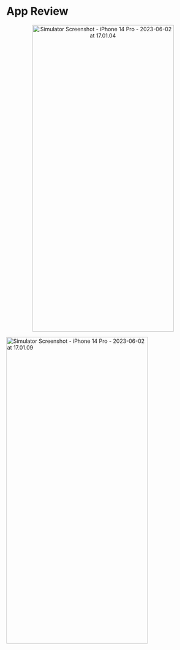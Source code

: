 # App Review

<p align= "center">
<a data-flickr-embed="true" href="https://www.flickr.com/photos/197661703@N05/52945527935/in/dateposted-public/" title="Simulator Screenshot - iPhone 14 Pro - 2023-06-02 at 17.01.04"><img src="https://live.staticflickr.com/65535/52945527935_43baa418f3_c.jpg" width="369" height="800" alt="Simulator Screenshot - iPhone 14 Pro - 2023-06-02 at 17.01.04"/></a><script async src="//embedr.flickr.com/assets/client-code.js" charset="utf-8"></script>

<a data-flickr-embed="true" href="https://www.flickr.com/photos/197661703@N05/52945528965/in/dateposted-public/" title="Simulator Screenshot - iPhone 14 Pro - 2023-06-02 at 17.01.09"><img src="https://live.staticflickr.com/65535/52945528965_a22853934c_c.jpg" width="369" height="800" alt="Simulator Screenshot - iPhone 14 Pro - 2023-06-02 at 17.01.09"/></a><script async src="//embedr.flickr.com/assets/client-code.js" charset="utf-8"></script>
  
 </p>
